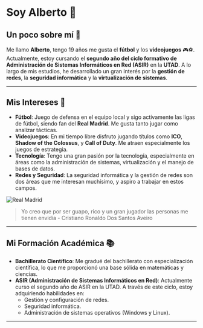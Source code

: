 # Soy Alberto 👋

## Un poco sobre mí 🚀

Me llamo **Alberto**, tengo 19 años me gusta el **fútbol** y los **videojuegos** 🎮⚽. Actualmente, estoy cursando el **segundo año del ciclo formativo de Administración de Sistemas Informáticos en Red (ASIR)** en la **UTAD**. A lo largo de mis estudios, he desarrollado un gran interés por la **gestión de redes**, la **seguridad informática** y la **virtualización de sistemas**.

---

## Mis Intereses 🌟

- **Fútbol**: Juego de defensa en el equipo local y sigo activamente las ligas de fútbol, siendo fan del **Real Madrid**. Me gusta tanto jugar como analizar tácticas.
- **Videojuegos**: En mi tiempo libre disfruto jugando títulos como **ICO**, **Shadow of the Colossus**, y **Call of Duty**. Me atraen especialmente los juegos de estrategia.
- **Tecnología**: Tengo una gran pasión por la tecnología, especialmente en áreas como la administración de sistemas, virtualización y el manejo de bases de datos.
- **Redes y Seguridad**: La seguridad informática y la gestión de redes son dos áreas que me interesan muchísimo, y aspiro a trabajar en estos campos.

![Real Madrid](https://www.xtrafondos.com/wallpapers/real-madrid-logo-12369.jpg)
> Yo creo que por ser guapo, rico y un gran jugador las personas me tienen envidia - Cristiano Ronaldo Dos Santos Aveiro

---

## Mi Formación Académica 📚

- **Bachillerato Científico**: Me gradué del bachillerato con especialización científica, lo que me proporcionó una base sólida en matemáticas y ciencias.
- **ASIR (Administración de Sistemas Informáticos en Red)**: Actualmente curso el segundo año de ASIR en la UTAD. A través de este ciclo, estoy adquiriendo habilidades en:
  - Gestión y configuración de redes.
  - Seguridad informática.
  - Administración de sistemas operativos (Windows y Linux).

---

